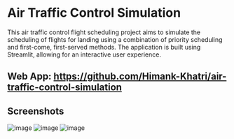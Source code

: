 
# Air Traffic Control Simulation

This air traffic control flight scheduling project aims to simulate the scheduling of flights for landing using a combination of priority scheduling and first-come, first-served methods. The application is built using Streamlit, allowing for an interactive user experience.

## Web App: https://github.com/Himank-Khatri/air-traffic-control-simulation

## Screenshots

![image](https://github.com/user-attachments/assets/1bd13082-1b2f-42d5-9ca5-217d23311bcd)
![image](https://github.com/user-attachments/assets/ddb541aa-38ca-4295-9190-056238294012)
![image](https://github.com/user-attachments/assets/a635ed55-27bf-4c18-a78d-79596cc79f27)
